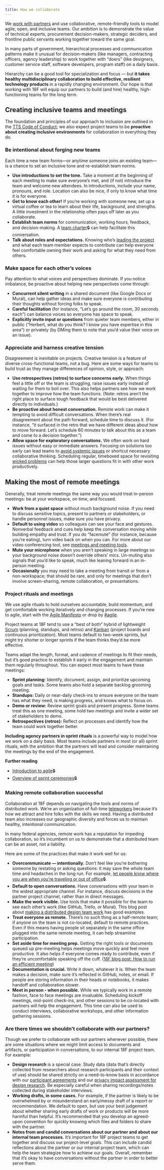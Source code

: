 ```yaml
---
title: How we collaborate
---
```


We [work with partners]({{site.baseurl}}/how-we-relate-to-partners/) and use collaborative, remote-friendly tools to model agile, open, and inclusive teams. Our ambition is to demonstrate the value of technical experts, procurement decision-makers, strategic deciders, and frontline public servants working together toward the same goal.

In many parts of government, hierarchical processes and communication patterns make it unusual for decision-makers (like managers, contracting officers, agency leadership) to work together with “doers” (like designers, customer service staff, software developers, program staff) on a daily basis.

Hierarchy can be a good tool for specialization and focus — but **it takes healthy multidisciplinary collaboration to build effective, resilient technology products** in a rapidly changing environment. Our hope is that working with 18F will equip our partners to build (and hire) healthy, high-functioning teams for the long term.

## Creating inclusive teams and meetings

The foundation and principles of our approach to inclusion are outlined in the [TTS Code of Conduct]({{site.baseurl}}/code-of-conduct/); we also expect project teams to be **proactive about creating inclusive environments** for collaboration in everything they do.

### Be intentional about forging new teams

Each time a new team forms—or anytime someone joins an existing team—is a chance to set an inclusive tone and re-establish team norms.

- **Use introductions to set the tone.** Take a moment at the beginning of each meeting to make sure everyone’s met, and (if not) introduce the team and welcome new attendees. In introductions, include your name, pronouns, and role. Location can also be nice, if only to know what time it is for everyone.
- **Get to know each other!** If you’re working with someone new, set up a virtual coffee or tea to learn about their life, background, and strengths. A little investment in the relationship often pays off later as you collaborate.
- **Establish team norms** for communication, working hours, feedback, and decision-making. A [team charter](https://docs.google.com/document/d/1J8MqOA-JkLKzSFTVxeXDQub7ZTsWuNq5nOZ_ACICdig/edit#):lock: can help facilitate this conversation.
- **Talk about roles and expectations.** Knowing who’s [leading the project]({{site.baseurl}}/leading-projects/) and what each team member expects to contribute can help everyone feel comfortable owning their work and asking for what they need from others.

### Make space for each other’s voices

Pay attention to what voices and perspectives dominate. If you notice imbalance, be proactive about helping new perspectives come through:

- **Concurrent silent writing** in a shared document (like Google Docs or Mural), can help gather ideas and make sure everyone is contributing their thoughts without forcing folks to speak.
- **Careful facilitation** (for instance, “Let’s go around the room, 30 seconds each”) can balance voices so everyone has space to speak.
- **Explicitly invite input or questions** from quieter team members, either in public (“Herbert, what do you think? I know you have expertise in this area”) or privately (by DMing them to note that you’d value their voice on an issue).

### Appreciate and harness creative tension

Disagreement is inevitable on projects. Creative tension is a feature of diverse cross-functional teams, not a bug. Here are some ways for teams to build trust as they manage differences of opinion, style, or approach:

- **Use retrospectives (retros) to surface concerns early.** When things feel a little off or the team is struggling, raise issues early instead of waiting for them to boil over. This also helps partners see how we work together to improve how the team functions. (Note: retros aren’t the right place to surface tough feedback that would be best delivered directly to individuals.)
- **Be proactive about honest conversation.** Remote work can make it tempting to avoid difficult conversations. When there’s real disagreement about the path forward, schedule time to discuss it. (For instance, “it surfaced in the retro that we have different ideas about how to move forward. Let’s schedule 60 minutes to talk about this as a team and come to a decision together.”)
- **Allow space for exploratory conversations.** We often work on hard issues without easy or immediate answers. Focusing on solutions too early can lead teams to [avoid systemic issues](https://nonprofitaf.com/2019/04/solutions-privilege-how-privilege-shapes-the-expectations-of-solutions-and-why-its-bad-for-our-work-addressing-systemic-injustice/) or shortcut necessary collaborative thinking. Scheduling regular, timeboxed space for revisiting [wicked problems](https://en.wikipedia.org/wiki/Wicked_problem) can help those larger questions fit in with other work productively.

## Making the most of remote meetings

Generally, treat remote meetings the same way you would treat in-person meetings: be at your workspace, on time, and focused.

- **Work from a quiet space** without much background noise. If you need to discuss sensitive topics, present to partners or stakeholders, or handle personnel issues, make sure you have privacy.
- **Default to using video** so colleagues can see your face and gestures. Nonverbal feedback and cues help keep the conversation moving while building empathy and trust. If you do “facemute” (for instance, because you’re eating), turn video back on when you can. For more about our video conferencing tool, see [meetings and meeting tools]({{site.baseurl}}/meetings-and-meeting-tools/).
- **Mute your microphone** when you aren’t speaking in large meetings so your background noise doesn’t override others’ mics. Un-muting also signals that you’d like to speak, much like leaning forward in an in-person meeting.
- **Occasionally** you may need to take a meeting from transit or from a non-workspace; that should be rare, and only for meetings that don’t involve screen-sharing, remote collaboration, or presentations.

### Project rituals and meetings

We use agile rituals to hold ourselves accountable, build momentum, and get comfortable working iteratively and changing processes. If you’re new to agile, start with the [Agile Manifesto](https://agilemanifesto.org/) or drop by [#agile](https://gsa-tts.slack.com/messages/agile/).

Project teams at 18F tend to use a “best of both” hybrid of lightweight [Scrum](https://www.scrum.org/resources/what-is-scrum) (planning, standups, and retros) and [Kanban](https://drive.google.com/file/d/0B0Qfvc1P_XBFVk5rM2tGcDBoUjQ/view) (project boards and continuous prioritization). Most teams default to two-week sprints, but might try shorter or longer sprints if the team thinks they’d be more effective.

Teams adapt the length, format, and cadence of meetings to fit their needs, but it’s good practice to establish it early in the engagement and maintain them regularly throughout. You can expect most teams to have these meetings:

- **Sprint planning:** Identify, document, assign, and prioritize upcoming goals and tasks. Some teams also hold a separate backlog grooming meeting.
- **Standups:** Daily or near-daily check-ins to ensure everyone on the team has what they need, is making progress, and knows what to focus on.
- **Demo or review:** Review sprint goals and present progress. Some teams treat this as one meeting, some hold two meetings and invite a wider set of stakeholders to demo.
- **Retrospectives (retros):** Reflect on processes and identify how the team could work together better.

**Including agency partners in sprint rituals** is a powerful way to model how we work on a daily basis. Most teams include partners in most (or all) sprint rituals, with the ambition that the partners will lead and consider maintaining the meetings by the end of the engagement.

**Further reading**

- [Introduction to agile](https://docs.google.com/presentation/d/1492vzbeA2xXsajOYEugn3CzfRIZ3rCkrqQZ8F3_m8GM/edit#):lock:
- [Overview of sprint ceremonies](https://docs.google.com/presentation/d/1OyU8-PL4-iQ9P_K21OWuoYYgLdWTDSSOuGvehIzpfVk/edit#):lock:

### Making remote collaboration successful

Collaboration at 18F depends on navigating the tools and norms of distributed work. We’re an organization of full-time [teleworkers]({{site.baseurl}}/telework/#if-you-work-a-full-time-telework-schedule-often-called-virtual-or-remote-you) because it’s how we attract and hire folks with the skills we need. Having a distributed team also increases our geographic diversity and forces us to maintain healthy, intentional communication.

In many federal agencies, remote work has a reputation for impeding collaboration, so it’s incumbent on us to demonstrate that a distributed team can be an asset, not a liability.

Here are some of the practices that make it work well for us:

- **Overcommunicate — intentionally.** Don’t feel like you’re bothering someone by restating or asking questions: it may save the whole team time and headaches in the long run. For example, [let people know where you are when you’re traveling or out of office](https://docs.google.com/document/d/1qgA-vEQ1_t5plPCAs1aCOAjK0RXQzka2hHSVhoa6v5o/edit):lock:.
- **Default to open conversations.** Have conversations with your team in the widest appropriate channel. For instance, discuss decisions in the partner project channel, rather than in direct messages.
- **Make the work visible.** Use tools that make it possible for the team to see each other’s work (like GitHub, Trello, or Mural). This blog post about [making a distributed design team work](https://18f.gsa.gov/2016/04/27/making-a-distributed-design-team-work/) has good examples.
- **Treat everyone as remote.** There’s no such thing as a half-remote team; if anyone on the team is not co-located, default to remote practices. Even if this means having people sit separately in the same office plugged into the same remote meeting, it can help streamline participation.
- **Set aside time for meeting prep.** Getting the right tools or documents queued up pre-meeting helps meetings move quickly and feel more productive. It also helps if everyone comes ready to contribute, even if they’re uncomfortable speaking off the cuff. ([18F blog post: How to run an efficient meeting](https://18f.gsa.gov/2016/12/14/how-to-run-an-efficient-meeting/))
- **Documentation is crucial.** Write it down, whatever it is. When the team makes a decision, make sure it’s reflected in GitHub, notes, or email. If people are storing information in their heads or notebooks, it makes handoff and collaboration slower.
- **Meet in person - when possible.** While we typically work in a remote fashion, face to face meetings are invaluable. Scheduling kickoff meetings, mid-point check-ins, and other sessions to be co-located with partners will help the engagement. This time can also be used to conduct interviews, collaborative workshops, and other information gathering sessions.

### Are there times we shouldn’t collaborate with our partners?

Though we prefer to collaborate with our partners whenever possible, there are some situations where we might limit access to documents and artifacts, or participation in conversations, to our internal 18F project team. For example:

- **Design research** is a special case. Study data (data that’s directly collected from researchers about research participants and their context of use) should be shared strictly on a need-to-know basis in accordance with our [participant agreements](https://methods.18f.gov/participant-agreement/) and our [privacy impact assessment for design research](https://www.gsa.gov/cdnstatic/20181022%20-%20Design%20Research%20PIA_posted%20version.pdf). Be especially careful when sharing recordings/notes collected during stakeholder interviews.
- **Working drafts, in some cases.** For example, if the partner is likely to be overwhelmed by or misunderstand an early/messy draft of a report or recommendation. We default to open, but use your best judgement about whether sharing early drafts of work or products will be more harmful than helpful. It’s recommended that you develop an agreed-upon convention for quickly knowing which files and folders to share with the partner.
- **Notes from and candid conversations about our partner and about our internal team processes.** It’s important for 18F project teams to get together and discuss our project-level goals. This can include candid reflections about the partner or our internal project team, which can help the team strategize how to achieve our goals. Overall, remember that it’s okay to have conversations without the partner in order to better serve them.
